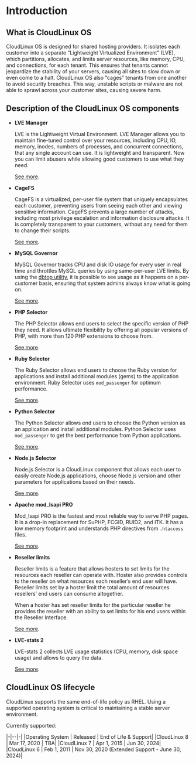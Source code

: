 # Introduction

## What is CloudLinux OS

CloudLinux OS is designed for shared hosting providers. It isolates each customer into a separate “Lightweight Virtualized Environment” (LVE), which partitions, allocates, and limits server resources, like memory, CPU, and connections, for each tenant. This ensures that tenants cannot jeopardize the stability of your servers, causing all sites to slow down or even come to a halt. CloudLinux OS also “cages” tenants from one another to avoid security breaches. This way, unstable scripts or malware are not able to sprawl across your customer sites, causing severe harm.

## Description of the CloudLinux OS components

* **LVE Manager**

  LVE is the Lightweight Virtual Environment.
  LVE Manager allows you to maintain fine-tuned control over your resources, including CPU, IO, memory, inodes, numbers of processes, and concurrent connections, that any single account can use. It is lightweight and transparent. Now you can limit abusers while allowing good customers to use what they need.

  [See more](/lve_manager/).
* **CageFS**

    CageFS is a virtualized, per-user file system that uniquely encapsulates each customer, preventing users from seeing each other and viewing sensitive information. CageFS prevents a large number of attacks, including most privilege escalation and information disclosure attacks. It is completely transparent to your customers, without any need for them to change their scripts.

    [See more](/cloudlinux_os_components/#cagefs).
* **MySQL Governor**

    MySQL Governor tracks CPU and disk IO usage for every user in real time and throttles MySQL queries by using same-per-user LVE limits. By using the [dbtop utility](/command-line_tools/#dbtop), it is possible to see usage as it happens on a per-customer basis, ensuring that system admins always know what is going on.

    [See more](/cloudlinux_os_components/#mysql-governor).
* **PHP Selector**

    The PHP Selector allows end users to select the specific version of PHP they need. It allows ultimate flexibility by offering all popular versions of PHP, with more than 120 PHP extensions to choose from.

    [See more](/cloudlinux_os_components/#php-selector).
* **Ruby Selector**

    The Ruby Selector allows end users to choose the Ruby version for applications and install additional modules (gems) to the application environment. Ruby Selector uses `mod_passenger` for optimum performance.

    [See more](/cloudlinux_os_components/#ruby-selector).
* **Python Selector**

    The Python Selector allows end users to choose the Python version as an application and install additional modules. Python Selector uses `mod_passenger` to get the best performance from Python applications.

    [See more](/cloudlinux_os_components/#python-selector).
* **Node.js Selector**

    Node.js Selector is a CloudLinux component that allows each user to easily create Node.js applications, choose Node.js version and other parameters for applications based on their needs.

    [See more](/cloudlinux_os_components/#node-js-selector).
* **Apache mod_lsapi PRO**

    Mod_lsapi PRO is the fastest and most reliable way to serve PHP pages. It is a drop-in replacement for SuPHP, FCGID, RUID2, and ITK. It has a low memory footprint and understands PHP directives from `.htaccess` files.

    [See more](/cloudlinux_os_components/#apache-mod-lsapi-pro).
* **Reseller limits**


    Reseller limits is a feature that allows hosters to set limits for the resources each reseller can operate with. Hoster also provides controls to the reseller on what resources each reseller’s end user will have. Reseller limits set by a hoster limit the total amount of resources resellers’ end users can consume altogether.

    When a hoster has set reseller limits for the particular reseller he provides the reseller with an ability to set limits for his end users within the Reseller Interface.

    [See more](/cloudlinux_os_components/#reseller-limits).
* **LVE-stats 2**

    LVE-stats 2 collects LVE usage statistics (CPU, memory, disk space usage) and allows to query the data.

    [See more](/cloudlinux_os_components/#lve-stats-2).

## CloudLinux OS lifecycle

CloudLinux supports the same end-of-life policy as RHEL. Using a supported operating system is critical to maintaining a stable server environment.

Currently supported:

|-|--|-|
|Operating System | Released | End of Life & Support|
|CloudLinux 8 | Mar 17, 2020 | TBA|
|CloudLinux 7 | Apr 1, 2015 | Jun 30, 2024|
|CloudLinux 6 | Feb 1, 2011 | Nov 30, 2020 (Extended Support - June 30, 2024)|


